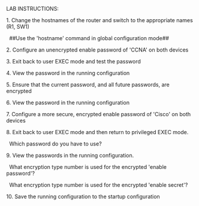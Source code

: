 LAB INSTRUCTIONS:



1\. Change the hostnames of the router and switch to the appropriate names (R1, SW1)

&nbsp;    ##Use the 'hostname' command in global configuration mode##



2\.  Configure an unencrypted enable password of 'CCNA' on both devices



3\. Exit back to user EXEC mode and test the password



4\.  View the password in the running configuration



5\. Ensure that the current password, and all future passwords, are encrypted



6\. View the password in the running configuration



7\. Configure a more secure, encrypted enable password of 'Cisco' on both devices



8\. Exit back to user EXEC mode and then return to privileged EXEC mode.

&nbsp;   Which password do you have to use?



9\. View the passwords in the running configuration.

&nbsp;    What encryption type number is used for the encrypted 'enable password'?

&nbsp;    What encryption type number is used for the encrypted 'enable secret'?



10\. Save the running configuration to the startup configuration

